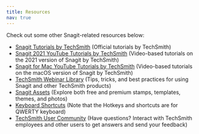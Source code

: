 ```yaml
---
title: Resources
nav: true
---
```


Check out some other Snagit-related resources below:
- <a href="https://www.techsmith.com/tutorial-snagit.html" target="_blank" rel="noopener noreferrer">Snagit Tutorials by TechSmith</a> (Official tutorials by TechSmith)
- <a href="https://youtube.com/playlist?list=PLDyDYqoIde4Aba4LL-m-631LV-QAyACjz" target="_blank" rel="noopener noreferrer">Snagit 2021 YouTube Tutorials by TechSmith</a> (Video-based tutorials on the 2021 version of Snagit by TechSmith)
- <a href="https://youtube.com/playlist?list=PLDyDYqoIde4CI7ZguJltoQ9AlM_J8dhLe" target="_blank" rel="noopener noreferrer">Snagit for Mac YouTube Tutorials by TechSmith</a> (Video-based tutorials on the macOS version of Snagit by TechSmith)
- <a href="https://www.techsmith.com/webinar-recordings.html" target="_blank" rel="noopener noreferrer">TechSmith Webinar Library</a> (Tips, tricks, and best practices for using Snagit and other TechSmith products)
- <a href="https://library.techsmith.com/snagit" target="_blank" rel="noopener noreferrer">Snagit Assets</a> (Explore both free and premium stamps, templates, themes, and photos)
- <a href="https://support.techsmith.com/hc/en-us/articles/360050660731-Customize-the-Snagit-Hotkeys" target="_blank" rel="noopener noreferrer">Keyboard Shortcuts</a> (Note that the Hotkeys and shortcuts are for QWERTY keyboard)
- <a href="https://support.techsmith.com/hc/en-us/community/topics" target="_blank" rel="noopener noreferrer">TechSmith User Community</a> (Have questions? Interact with TechSmith employees and other users to get answers and send your feedback)